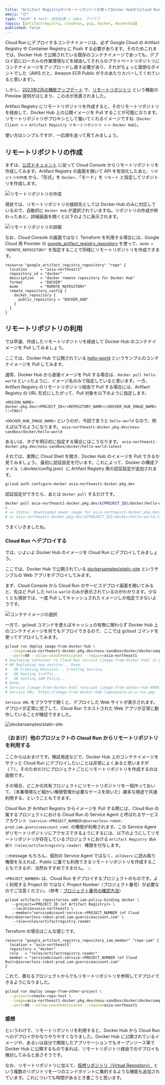 ```yaml
---
title: "Artifact Registryのリモートリポジトリを使ってDocker HubからCloud Runへのお手軽デプロイ"
emoji: "📦"
type: "tech" # tech: 技術記事 / idea: アイデア
topics: [artifactregistry, cloudrun, gcp, docker, dockerhub]
published: false
---
```


Cloud Run にデプロイするコンテナイメージは、必ず Google Cloud の Artifact Registry や Container Registry に Push する必要があります。そのためこれまでは、Docker Hub で公開されている既存のコンテナイメージであっても、デプロイ前にローカルの作業環境などを経由してそれらのプライベートリポジトリにコンテナイメージをアップロードし直す必要があり、それがちょっと面倒なポイントでした（AWS だと、Amazon ECR Public がそのあたりカバーしてくれていると思います）。

しかし、[2023年2月の機能アップデート](https://cloud.google.com/artifact-registry/docs/release-notes#February_14_2023) で、[リモートリポジトリ](https://cloud.google.com/artifact-registry/docs/repositories/remote-repo) という機能の Preview 提供がはじまり、この点が改善されました。

Artifact Registry にリモートリポジトリを作成すると、そのリモートリポジトリを経由して、Docker Hub 上の公開イメージを Pull することが可能になります。リモートリポジトリがプロキシとして働いてくれるイメージですね（`Docker Client <-> Artifact Registry リモートリポジトリ <-> Docker Hub`）。

使い方はシンプルですが、一応順を追って見てみましょう。


## リモートリポジトリの作成

まずは、[公式ドキュメント](https://cloud.google.com/artifact-registry/docs/repositories/remote-repo?hl=ja) に従って Cloud Console からリモートリポジトリを作成してみます。Artifact Registry の画面を開いて API を有効化したあと、`リポジトリの作成` から、「形式」を `Docker`、「モード」を `リモート` と指定してリポジトリを作成します。

![リモートリポジトリの作成](/images/cloud-run-deploy-from-docker-hub/create-remote-repo.png)

現状では、リモートリポジトリの接続先としては Docker Hub のみに対応しているので、自動的に `Docker Hub` が選択されていますね。リポジトリの作成が終わったあと、詳細画面を開くと以下のように表示されます。

![リモートリポジトリの詳細](/images/cloud-run-deploy-from-docker-hub/remote-repo-details.png)

なお、Cloud Console の画面ではなく Terraform を利用する場合には、Google Cloud 用 Provider の [google_artifact_registry_repository](https://registry.terraform.io/providers/hashicorp/google/latest/docs/resources/artifact_registry_repository) を使って、`mode = "REMOTE_REPOSITORY"` を指定することで同様にリモートリポジトリを作成できます。

```
resource "google_artifact_registry_repository" "repo" {
  location      = "asia-northeast1"
  repository_id = "docker"
  description   = "docker remote repository for Docker Hub"
  format        = "DOCKER"
  mode          = "REMOTE_REPOSITORY"
  remote_repository_config {
    docker_repository {
      public_repository = "DOCKER_HUB"
    }
  }
}
```


## リモートリポジトリの利用

では早速、作成したリモートリポジトリを経由して Docker Hub のコンテナイメージを Pull してみましょう。

ここでは、Docker Hub で公開されている [hello-world](https://hub.docker.com/_/hello-world) というサンプルのコンテナイメージを Pull してみます。

通常、Docker Hub から直接イメージを Pull する場合は、`docker pull hello-world` といったように、イメージ名のみで指定していると思います。一方、Artifact Registry のリモートリポジトリ経由で Pull する場合には、Artifact Registry の URL 形式にしたがって、Pull 対象を以下のように指定します。

`<REGION_NAME>-docker.pkg.dev/<PROJECT_ID>/<REPOSITORY_NAME>/<DOCKER_HUB_IMAGE_NAME>(:<TAG>)`

`<DOCKER_HUB_IMAGE_NAME>` というのが、今回で言うと `hello-world` なので、例えば以下のようになります。
`asia-northeast1-docker.pkg.dev/nosu-sandbox/docker/hello-world`

あるいは、タグを明示的に指定する場合にはこうなります。
`asia-northeast1-docker.pkg.dev/nosu-sandbox/docker/hello-world:latest`

それでは、実際に Cloud Shell を開き、Docker Hub のイメージを Pull できるか見てみましょう。
最初に認証設定を行います。これによって、Docker の構成ファイル（.docker/config.json）に Artifact Registry 用の認証設定が追加されます。

```bash
gcloud auth configure-docker asia-northeast1-docker.pkg.dev 
```

認証設定ができたら、あとは `docker pull` するだけです。

```bash
docker pull asia-northeast1-docker.pkg.dev/${PROJECT_ID}/docker/hello-world
# ...
# => Status: Downloaded newer image for asia-northeast1-docker.pkg.dev/<PROJECT_ID>/docker/hello-world:latest
# => asia-northeast1-docker.pkg.dev/${PROJECT_ID}/docker/hello-world:latest
```

うまくいきましたね。


### Cloud Run へデプロイする

では、いよいよ Docker Hub のイメージを Cloud Run にデプロイしてみましょう。

ここでは、Docker Hub で公開されている [dockersamples/static-site](https://hub.docker.com/r/dockersamples/static-site) というサンプルの Web アプリをデプロイしてみます。

まず、Cloud Console から Cloud Run のサービスデプロイ画面を開いてみると、先ほど Pull した `hello-world` のみが表示されているのがわかります。少なくとも現状では、一度 Pull してキャッシュされたイメージしか指定できないようです。

![コンテナイメージの選択](/images/cloud-run-deploy-from-docker-hub/container-image-select.png)

一方で、gcloud コマンドを使えばキャッシュの有無に関わらず Docker Hub 上のコンテナイメージを何でもデプロイできるので、ここでは gcloud コマンドを使ってデプロイしてみます。

```bash
gcloud run deploy image-from-docker-hub \
  --image=asia-northeast1-docker.pkg.dev/nosu-sandbox/docker/dockersamples/static-site \
  --port=80 --allow-unauthenticated --region=asia-northeast1
# Deploying container to Cloud Run service [image-from-docker-hub] in project [nosu-sandbox] region [asia-northeast1]
# OK Deploying new service... Done.                                                                   
#   OK Creating Revision... Creating Service.
#   OK Routing traffic...
#   OK Setting IAM Policy...
# Done.
# Service [image-from-docker-hub] revision [image-from-docker-hub-00001-kuc] has been deployed and is serving 100 percent of traffic.
# Service URL: https://image-from-docker-hub-laqxooze7a-an.a.run.app
```

`Service URL` をブラウザで開くと、デプロイした Web サイトが表示されます。
デプロイが正常に完了して、Cloud Run でホストされた Web アプリが正常に動作していることが確認できました。

![dockersamples/static-site](/images/cloud-run-deploy-from-docker-hub/hello-docker.png)


### （おまけ）他のプロジェクトの Cloud Run からリモートリポジトリを利用する

ここからはおまけです。検証用途などで、Docker Hub 上のコンテナイメージをサクッと Cloud Run にデプロイしたいことは非常によくあると思いますが（？）、そのためだけにプロジェクトごとにリモートリポジトリを作成するのは面倒です。

その場合、どこかの共有プロジェクトにリモートリポジトリを一個作っておいて、（本番環境など細かい権限管理が必要なケースを除いた）雑多な用途で共通利用する、ということもできます。

Cloud Run が Artifact Registry からイメージを Pull する際には、Cloud Run の属するプロジェクトにおける Cloud Run の Service Agent と呼ばれるサービスアカウント（`service-<PROJECT_NUMBER>@serverless-robot-prod.iam.gserviceaccount.com`）の権限が利用されます。この Service Agent がリモートリポジトリにアクセスできるようにするには、以下のようにしてリモートリポジトリが存在しているプロジェクトにおける `Artifact Registry 読み取り（roles/artifactregistry.reader）` 権限を付与します。

:::message
もちろん、個別の Service Agent ではなく、`allUsers` に読み取り権限を与えれば、Public に誰でも利用できるリモートリポジトリを作成することもできるが、当然おすすめできません。
:::


`<PROJECT_NUMBER>` は、Cloud Run をデプロイするプロジェクトのものです。よく利用する Project ID ではなく Project Number（プロジェクト番号）が必要なのでご注意ください。（参考：[プロジェクト番号の確認方法](https://cloud.google.com/resource-manager/docs/creating-managing-projects?hl=ja#identifying_projects)）

```
gcloud artifacts repositories add-iam-policy-binding docker \
   --project=<PROJECT_ID (of Artifact Registry)> \
   --location=asia-northeast1 \
   --member="serviceAccount:service-<PROJECT_NUMBER (of Cloud Run)>@serverless-robot-prod.iam.gserviceaccount.com" \
   --role=roles/artifactregistry.reader
```

Terraform の場合はこんな感じです。

```
resource "google_artifact_registry_repository_iam_member" "repo-iam" {
  location = "asia-northeast1"
  repository = "docker"
  role   = "roles/artifactregistry.reader"
  member = "serviceAccount:service-<PROJECT_NUMBER (of Cloud Run)>@serverless-robot-prod.iam.gserviceaccount.com"
}
```

これで、異なるプロジェクトからでもリモートリポジトリを参照してデプロイできるようになりました。

```bash
gcloud run deploy image-from-other-project \
  --project=remote-repo-test \
  --image=asia-northeast1-docker.pkg.dev/nosu-sandbox/docker/dockersamples/static-site \
  --port=80 --allow-unauthenticated --region=asia-northeast1
```

### 感想

というわけで、リモートリポジトリを利用すると、Docker Hub から Cloud Run へのデプロイがかなりやりやすくなりました。Docker Hub に公開されているイメージや、あるいは自分で開発したアプリケーションでもオープンソース等で Docker Hub に公開するものであれば、リモートリポジトリ経由でのデプロイも検討してみると良さそうです。

なお、リモートリポジトリに加えて、[仮想リポジトリ（Virtual Repository）](https://cloud.google.com/artifact-registry/docs/repositories/virtual-repo?hl=ja) という複数のリポジトリを一つのエンドポイントに集約するような機能も追加されています。これについても時間があるとき書こうと思います。
